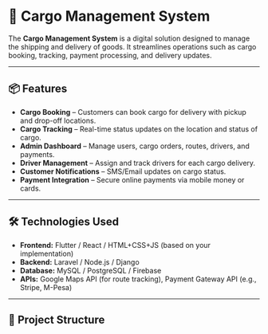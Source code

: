 # 🚚 Cargo Management System

The **Cargo Management System** is a digital solution designed to manage the shipping and delivery of goods. It streamlines operations such as cargo booking, tracking, payment processing, and delivery updates.

---

## 📦 Features

- **Cargo Booking** – Customers can book cargo for delivery with pickup and drop-off locations.
- **Cargo Tracking** – Real-time status updates on the location and status of cargo.
- **Admin Dashboard** – Manage users, cargo orders, routes, drivers, and payments.
- **Driver Management** – Assign and track drivers for each cargo delivery.
- **Customer Notifications** – SMS/Email updates on cargo status.
- **Payment Integration** – Secure online payments via mobile money or cards.

---

## 🛠️ Technologies Used

- **Frontend:** Flutter / React / HTML+CSS+JS (based on your implementation)
- **Backend:** Laravel / Node.js / Django
- **Database:** MySQL / PostgreSQL / Firebase
- **APIs:** Google Maps API (for route tracking), Payment Gateway API (e.g., Stripe, M-Pesa)

---

## 📂 Project Structure

